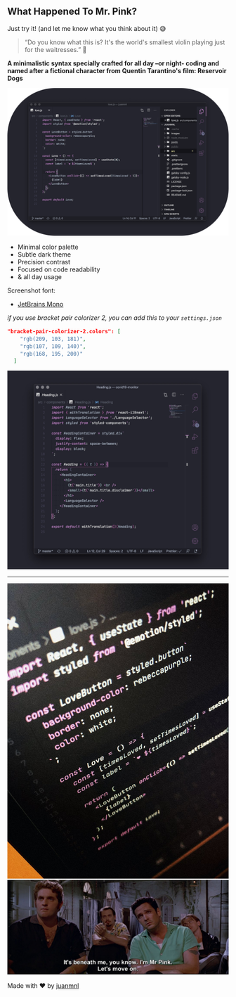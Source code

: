 ## What Happened To Mr. Pink?

Just try it! (and let me know what you think about it) 😅

> “Do you know what this is? It's the world's smallest violin playing just for the waitresses.” 🎻

**A minimalistic syntax specially crafted for all day –or night- coding and named after a fictional character from Quentin Tarantino's film: Reservoir Dogs**

![](https://raw.githubusercontent.com/juanmnl/vs-mr-pink/master/screenshots/main.png)

- Minimal color palette
- Subtle dark theme
- Precision contrast
- Focused on code readability
- & all day usage

Screenshot font:

- [JetBrains Mono](https://www.jetbrains.com/lp/mono/)

_if you use bracket pair colorizer 2, you can add this to your `settings.json`_

```json
"bracket-pair-colorizer-2.colors": [
    "rgb(209, 103, 181)",
    "rgb(107, 109, 140)",
    "rgb(168, 195, 200)"
  ]
```

![](https://raw.githubusercontent.com/juanmnl/vs-mr-pink/master/screenshots/colorizer.jpg)

---

![](https://raw.githubusercontent.com/juanmnl/vs-mr-pink/master/screenshots/preview.jpg)
![](https://raw.githubusercontent.com/juanmnl/vs-mr-pink/master/screenshots/movie.jpg)

Made with ♥️ by [juanmnl](https://juanmnl.com)
